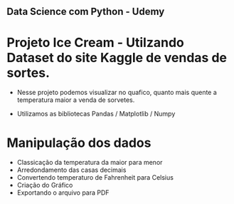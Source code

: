 ## Data Science com Python - Udemy

# Projeto Ice Cream - Utilzando Dataset do site Kaggle de vendas de sortes.

* Nesse projeto podemos visualizar no quafico, quanto mais quente a temperatura maior a venda de sorvetes.

* Utilizamos as bibliotecas Pandas / Matplotlib / Numpy 

# Manipulação dos dados

* Classicação da temperatura da maior para menor
* Arredondamento das casas decimais
* Convertendo temperaturo de Fahrenheit para Celsius
* Criação do Gráfico
* Exportando o arquivo para PDF
